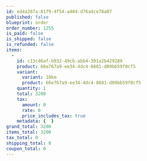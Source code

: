 ```yaml
---
id: ed4a287a-81f9-4f54-a484-d76a4ce78a07
published: false
blueprint: order
order_number: 1255
is_paid: false
is_shipped: false
is_refunded: false
items:
  -
    id: c13c46af-b932-49cb-abb4-301a2b429289
    product: 66e767a9-ee34-4dc4-8681-d09bb59f0cf5
    variant:
      variant: 10km
      product: 66e767a9-ee34-4dc4-8681-d09bb59f0cf5
    quantity: 1
    total: 3200
    tax:
      amount: 0
      rate: 0
      price_includes_tax: true
    metadata: {  }
grand_total: 3200
items_total: 3200
tax_total: 0
shipping_total: 0
coupon_total: 0
---
```

